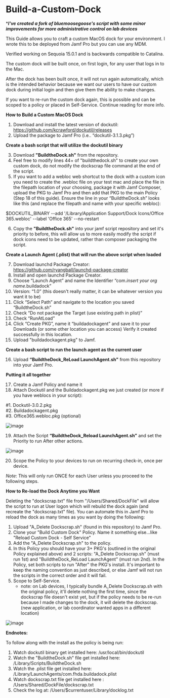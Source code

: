 # Build-a-Custom-Dock

****I've created a fork of bluemoosegoose's script with some minor improvements for more administrative control on lab devices***

This Guide allows you to craft a custom MacOS dock for your environment. I wrote this to be deployed from Jamf Pro but you can use any MDM.

Verified working on Sequoia 15.0.1 and is backwards compatible to Catalina.

The custom dock will be built once, on first login, for any user that logs in to the Mac.

After the dock has been built once, it will not run again automatically, which is the intended behavior because we want our users to have our custom dock during initial login and then give them the ability to make changes.

If you want to re-run the custom dock again, this is possible and can be scoped to a policy or placed in Self-Service. Continue reading for more info.



**How to Build a Custom MacOS Dock**

1.	Download and install the latest version of dockutil: https://github.com/kcrawford/dockutil/releases
2.	Upload the package to Jamf Pro (i.e.. “dockutil-3.1.3.pkg”)

**Create a bash script that will utilize the dockutil binary**

3.	Download **"BuildtheDock.sh"** from the repository.
4.	Feel free to modify lines 44+ of "buildthedock.sh" to create your own custom dock, do not modify the dockscrap file command at the end of the script. 
5.	If you want to add a webloc web shortcut to the dock with a custom icon you need to create the .webloc file on your test mac and place the file in the filepath location of your choosing, package it with Jamf Composer, upload the PKG to Jamf Pro and then add that PKG to the main Policy (Step 18 of this guide). Ensure the line in your  “BuildtheDock.sh” looks like this (and replace the filepath and name with your specific webloc):

$DOCKUTIL_BINARY --add '/Library/Application Support/Dock Icons/Office 365.webloc' --label 'Office 365' --no-restart

6.	Copy the **"BuildtheDock.sh"** into your jamf script repository and set it's priority to before, this will allow us to more easily modify the script if dock icons need to be updated, rather than composer packaging the script.

**Create a Launch Agent (.plist) that will run the above script when loaded**

7.	Download launchd Package Creator: https://github.com/ryangball/launchd-package-creator
8.	Install and open launchd Package Creator.
9.	Choose “Launch Agent” and name the Identifier “com.*insert your org name*.buildadock”
10.	Version: “1.0” (this doesn't really matter, it can be whatever version you want it to be)
11.	Click “Select Path” and navigate to the location you saved “BuildtheDock.sh”
12.	Check “Do not package the Target (use existing path in plist)”
13.	Check “RunAtLoad”
14.	Click “Create PKG”, name it “buildadockagent” and save it to your Downloads (or some other location you can access) Verify it created successfully in this location.
15.	Upload "buildadockagent.pkg" to Jamf.

**Create a bash script to run the launch agent as the current user**

16.	Upload **“BuildtheDock_ReLoad LaunchAgent.sh"** from this repository into your Jamf Pro.

**Putting it all together**

17.	Create a Jamf Policy and name it
18.	Attach Dockutil and the Buildadockagent.pkg we just created (or more if you have weblocs in your script):

  #1. Dockutil-3.0.2.pkg  
  #2. Buildadockagent.pkg    
  #3. Office365.webloc.pkg (optional)  
  
![image](https://github.com/user-attachments/assets/0771c69e-d44e-4b62-8c1a-7a42457b9505)

19.	Attach the Script **“BuildtheDock_Reload LaunchAgent.sh”** and set the Priority to run After other actions.
    
![image](https://github.com/user-attachments/assets/4124aac1-d267-4be4-babc-ce4edce02303)


20.	Scope the Policy to your devices to run on recurring check-in, once per device. 

*Note*: This will only run ONCE for each User unless you proceed to the following steps.

**How to Re-load the Dock Anytime you Want**

Deleting the "dockscrap.txt" file from "/Users/Shared/DockFile" will allow the script to run at User logon which will rebuild the dock again (and recreate the "dockscrap.txt" file). You can automate this in Jamf Pro to reload the dock as many times as you want by doing the following:

1. Upload "A_Delete Dockscrap.sh" (found in this repository) to Jamf Pro.
2. Clone your "Build Custom Dock" Policy. Name it something else...like "Reload Custom Dock - Self Service"
3. Add the "A_Delete Dockscrap.sh" to the policy. 
4. In this Policy you should have your 3+ PKG's (outlined in the original Policy explained above) and 2 scripts: "A_Delete Dockscrap.sh" (must run 1st) and "BuildtheDock_ReLoad LaunchAgent" (must run 2nd). In the Policy, set both scripts to run "After" the PKG's install. It's important to keep the naming convention as just described, or else Jamf will not run the scripts in the correct order and it will fail.
6. Scope to Self-Service.
   * note: on Lab devices, I typically bundle A_Delete Dockscrap.sh with the original policy, it'll delete nothing the first time, since the dockscrap file doesn't exist yet, but if the policy needs to be re-run because I made changes to the dock, it will delete the dockscrap. (new application, or lab coordinator wanted apps in a different location) 

![image](https://github.com/user-attachments/assets/bda54eaa-876d-4061-918f-5f684140d280)

**Endnotes:**

To follow along with the install as the policy is being run:

1. Watch dockutil binary get installed here: /usr/local/bin/dockutil
2. Watch the "BuildtheDock.sh" file get installed here: /Library/Scripts/BuildtheDock.sh
3. Watch the  .plist file get installed here: /Library/LaunchAgents/com.fhda.buildadock.plist
4. Watch dockscrap.txt file get installed here : /Users/Shared/DockFile/dockscrap.txt
5. Check the log at: /Users/$currentuser/Library/docklog.txt
